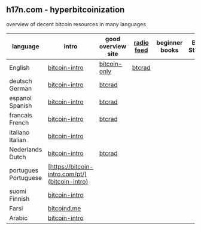 ## h17n.com - hyperbitcoinization

overview of decent bitcoin resources in many languages

| language | intro | good overview site | [radio feed](https://btcrad.io/) | beginner books | Bitcoin Standard | good beginner podcast | good twitter feeds |
|----------|-------|--------------------|--------------------------------- | -------------- | ---------------- | --------------------- | ------------------ |
| English  | [bitcoin-intro](https://bitcoin-intro.com/) | [bitcoin-only](https://bitcoin-only.com/) | [btcrad](https://btcrad.io/en/)     |                |                  |                       |                    |
| deutsch German  | [bitcoin-intro](https://bitcoin-intro.com/de/)  |  [btcrad](https://btcrad.io/de/)
| espanol Spanish | [bitcoin-intro](https://bitcoin-intro.com/es/)  | [btcrad](https://btcrad.io/es/)
| francais French | [bitcoin-intro](https://bitcoin-intro.com/fr/)  | [btcrad](https://btcrad.io/fr/)
| italiano Italian | [bitcoin-intro](https://bitcoin-intro.com/it/) |
| Nederlands Dutch | [bitcoin-intro](https://bitcoin-intro.com/nl/) | [btcrad](https://btcrad.io/nl/)
| portugues Portuguese | [https://bitcoin-intro.com/pt/](bitcoin-intro) |
| suomi Finnish | [bitcoin-intro](https://bitcoin-intro.com/fi/) |
| Farsi  | [bitcoind.me](https://bitcoind.me/) |
| Arabic | [bitcoin-intro](https://bitcoin-intro.com/ar/) | 

